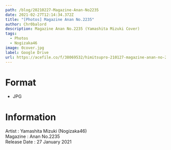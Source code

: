 ```yaml
---
path: /blog/20210227-Magazine-Anan-No2235
date: 2021-02-27T12:14:34.372Z
title: "[Photos] Magazine Anan No.2235"
author: Chr0balord
description: Magazine Anan No.2235 (Yamashita Mizuki Cover)
tags:
  - Photos
  - Nogizaka46
image: 0cover.jpg
label: Google Drive
url: https://acefile.co/f/38069532/himitsupro-210127-magazine-anan-no-2235-cover-yamashita-mizuki-rar
---
```

# Format

* JPG

# Information

Artist : Yamashita Mizuki (Nogizaka46) <br>
Magazine : Anan No.2235\
Release Date : 27 January 2021 <br>